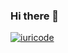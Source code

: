 ### Hi there 👋
[![iuricode](https://github-readme-stats.vercel.app/api/top-langs/?username=iuricode&hide=html&layout=compact=true&theme=radical)](https://github.com/iuricode/)
